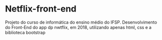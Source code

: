 # Netflix-front-end
Projeto do curso de informática do ensino médio do IFSP. 
Desenvolvimento do Front-End do app dp nwtflix, em 2018, utilizando apenas html, css e a biblioteca bootstrap
